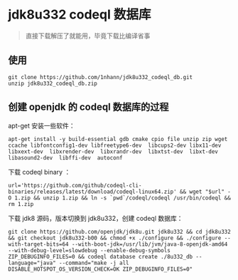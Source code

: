 # jdk8u332 codeql 数据库

> 直接下载解压了就能用，毕竟下载比编译省事

## 使用

```shell
git clone https://github.com/1nhann/jdk8u332_codeql_db.git
unzip jdk8u332_codeql_db.zip
```



## 创建 openjdk 的 codeql 数据库的过程

apt-get 安装一些软件：

```shell
apt-get install -y build-essential gdb cmake cpio file unzip zip wget ccache libfontconfig1-dev libfreetype6-dev  libcups2-dev libx11-dev  libxext-dev  libxrender-dev  libxrandr-dev  libxtst-dev  libxt-dev libasound2-dev  libffi-dev  autoconf
```

下载 codeql binary ：

```shell
url='https://github.com/github/codeql-cli-binaries/releases/latest/download/codeql-linux64.zip' && wget "$url" -O 1.zip && unzip 1.zip && ln -s `pwd`/codeql/codeql /usr/bin/codeql && rm 1.zip
```

下载 jdk8 源码，版本切换到 jdk8u332，创建 codeql 数据库：

```shell
git clone https://github.com/openjdk/jdk8u.git jdk8u332 && cd jdk8u332 && git checkout jdk8u332-b00 && chmod +x ./configure && ./configure --with-target-bits=64 --with-boot-jdk=/usr/lib/jvm/java-8-openjdk-amd64 --with-debug-level=slowdebug --enable-debug-symbols ZIP_DEBUGINFO_FILES=0 && codeql database create ./8u332_db --language="java" --command="make -j all DISABLE_HOTSPOT_OS_VERSION_CHECK=OK ZIP_DEBUGINFO_FILES=0"
```













